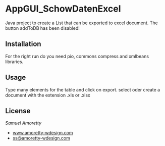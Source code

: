 # AppGUI_SchowDatenExcel

Java project to create a List that can be exported to excel document.
The button addToDB has been disabled!

## Installation

For the right run do you need pio, commons compress and xmlbeans libraries.

## Usage

Type many elements for the table and click on export. select oder create a document with the extension .xls or .xlsx 

## License

*Samuel Amoretty*
*   www.amoretty-wdesign.com
*   ss@amoretty-wdesign.com